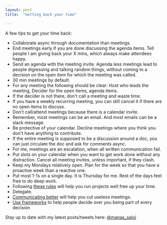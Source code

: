 ```yaml
---
layout: post
title:  "Getting back your time"

---
```

A few tips to get your time back:
- Collaborate async through documentation than meetings.
- End meetings early if you are done discussing the agenda items. Tell people I am giving back your X mins, which always make attendees happy.
- Send an agenda with the meeting invite. Agenda less meetings lead to people digressing and talking random things, without coming to a decision on the open item for which the meeting was called.
- 30 min meetings by default.
- For any meeting the following should be clear: Host who leads the meeting, Decider for the open items, agenda items.
- If the decider is not there, don't call a meeting and waste time.
- If you have a weekly recurring meeting, you can still cancel it if there are no open items to discuss.
- Don't call/attend meetings because there is a calendar invite.
- Remember, most meetings can be an email. And most emails can be a slack message.
- Be protective of your calendar. Decline meetings where you think you don't have anything to contribute.
- If the entire meeting is supposed to be a discussion around a doc, you can just circulate the doc and ask for comments async.
- For me, meetings are an escalation, when all written communication fail.
- Put slots on your calendar when you want to get work done without any distraction. Cancel all meeting invites, unless important, if they clash.
- Keep my Mondays relatively open. Plan for the week so that you have a proactive week than a reactive one.
- Put most 1-1s on a single day. It is Thursday for me. Rest of the days feel free to do deep work.
- Following [these rules](https://manassaloi.com/2020/04/26/rules-project-management.html) will help you run projects well free up your time.
- Delegate.
- [Communicating better](https://manassaloi.com/2020/05/19/master-communication-writing.html) will help you cut useless meetings.
- [Use frameworks](https://manassaloi.com/2020/03/05/pm-frameworks.html) to help people decide over you being part of every decision

Stay up to date with my latest posts/tweets here: [@manas_saloi](http://twitter.com/manas_saloi)
